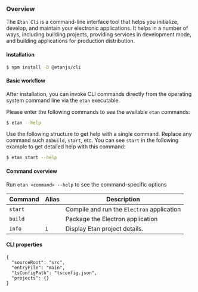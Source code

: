 ### Overview

The `Etan Cli` is a command-line interface tool that helps you initialize, develop, and maintain your electronic applications. It helps in a number of ways, including building projects, providing services in development mode, and building applications for production distribution.

#### Installation


```bash
$ npm install -D @etanjs/cli
```

#### Basic workflow

After installation, you can invoke CLI commands directly from the operating system command line via the `etan` executable.

Please enter the following commands to see the available `etan` commands:

```bash
$ etan --help
```

Use the following structure to get help with a single command. Replace any command such as` build `, `start`, etc. You can see `start` in the following example to get detailed help with this command:

```bash
$ etan start --help
```


#### Command overview

Run `etan <command> --help` to see the command-specific options

| Command    | Alias | Description                 
| ---------- | ----- | ----------------------------------------------------------------------------------------------------- 
| `start`    |       | Compile and run the `Electron` application
| `build`    |       | Package the Electron application 
| `info`     | `i`   | Display Etan project details.


#### CLI properties


```
{
  "sourceRoot": "src",
  "entryFile": "main",
  "tsConfigPath": "tsconfig.json",
  "projects": {}
}

```